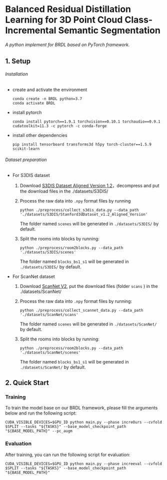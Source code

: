 # Balanced Residual Distillation Learning for 3D Point Cloud Class-Incremental Semantic Segmentation

###### A python implement for BRDL based on PyTorch framework.

## 1. Setup
###### Installation

- create and activate the environment

	```shell
	conda create -n BRDL python=3.7
	conda activate BRDL
	```

- install pytorch

	```shell
	conda install pytorch==1.9.1 torchvision==0.10.1 torchaudio==0.9.1 cudatoolkit=11.3 -c pytorch -c conda-forge
	```

- install other dependencies

	```shell
	pip install tensorboard transforms3d h5py torch-cluster==1.5.9 scikit-learn 
	```

	

###### Dataset preparation

- For S3DIS dataset

	1. Download [S3DIS Dataset Aligned Version 1.2](http://buildingparser.stanford.edu/dataset.html)，decompress and put the download files in the ./datasets/S3DIS/

	2. Process the raw data into `.npy` format files by running

		```shell
		python ./preprocess/collect_s3dis_data.py --data_path './datasets/S3DIS/Stanford3dDataset_v1.2_Aligned_Version'
		```

		The folder named `scenes` will be generated in `./datasets/S3DIS/` by default.

	3. Split the rooms into blocks by running:

		```shell
		python ./preprocess/room2blocks.py --data_path './datasets/S3DIS/scenes'
		```

		The folder named `blocks_bs1_s1` will be generated in `./datasets/S3DIS/` by default.

	

- For ScanNet dataset

	1. Download [ScanNet V2](http://www.scan-net.org/), put the download files (folder `scans` ) in the ./datasets/ScanNet/

	2. Process the raw data into `.npy` format files by running:

		```shell
		python ./preprocess/collect_scannet_data.py --data_path './datasets/ScanNet/scans'
		```

		The folder named `scenes` will be generated in `./datasets/ScanNet/` by default.

	3. Split the rooms into blocks by running:

		```shell
		python ./preprocess/room2blocks.py --data_path './datasets/ScanNet/scenes'
		```

		The folder named `blocks_bs1_s1` will be generated in `./datasets/ScanNet/` by default.

	

## 2. Quick Start

### Training
To train the model base on our BRDL framework, please fill the arguments below and run the following script:

```shell
CUDA_VISIBLE_DEVICES=$GPU_ID python main.py --phase increOurs --cvfold $SPLIT --tasks "${TASKS}" --base_model_checkpoint_path "${BASE_MODEL_PATH}" --pc_augm
```

### Evaluation
After training, you can run the following script for evaluation:

```shell
CUDA_VISIBLE_DEVICES=$GPU_ID python main.py --phase increeval --cvfold $SPLIT --tasks "${TASKS}" --base_model_checkpoint_path "${BASE_MODEL_PATH}"
```

